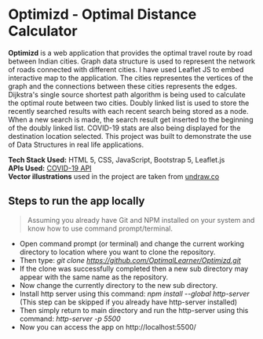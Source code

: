 # Optimizd - Optimal Distance Calculator
**Optimizd** is a web application that provides the optimal travel route by road between Indian cities. Graph data structure is used to represent the network of roads connected with different cities. I have used Leaflet JS to embed interactive map to the application. The cities representes the vertices of the graph and the connections between these cities represents the edges. Dijkstra's single source shortest path algorithm is being used to calculate the optimal route between two cities. Doubly linked list is used to store the recently searched results with each recent search being stored as a node. When a new search is made, the search result get inserted to the beginning of the doubly linked list. COVID-19 stats are also being displayed for the destination location selected. This project was built to demonstrate the use of Data Structures in real life applications. 

**Tech Stack Used:** HTML 5, CSS, JavaScript, Bootstrap 5, Leaflet.js  
**APIs Used:** [COVID-19 API](https://github.com/covid19india/api)  
**Vector illustrations** used in the project are taken from [undraw.co](https://undraw.co/)

## Steps to run the app locally
> Assuming you already have Git and NPM installed on your system and know how to use command prompt/terminal.
* Open command prompt (or terminal) and change the current working directory to location where you want to clone the repository.
* Then type: *git clone https://github.com/OptimalLearner/Optimizd.git*
* If the clone was successfully completed then a new sub directory may appear with the same name as the repository.
* Now change the currently directory to the new sub directory.
* Install http server using this command: *npm install --global http-server* (This step can be skipped if you already have http-server installed)
* Then simply return to main directory and run the http-server using this command: *http-server -p 5500*
* Now you can access the app on http://localhost:5500/
